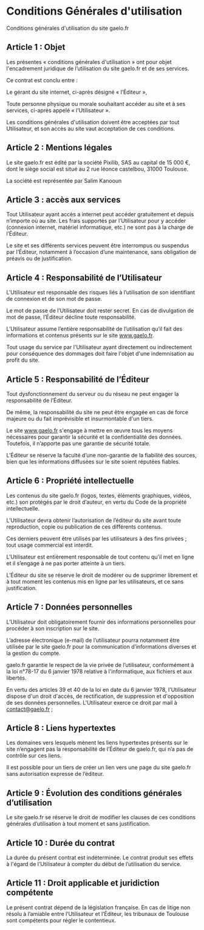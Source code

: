 # Conditions Générales d'utilisation

Conditions générales d'utilisation du site gaelo.fr


## Article 1 : Objet

Les présentes « conditions générales d'utilisation » ont pour objet l'encadrement juridique de l’utilisation du site gaelo.fr et de ses services.

Ce contrat est conclu entre :

Le gérant du site internet, ci-après désigné « l’Éditeur »,

Toute personne physique ou morale souhaitant accéder au site et à ses services, ci-après appelé « l’Utilisateur ».

Les conditions générales d'utilisation doivent être acceptées par tout Utilisateur, et son accès au site vaut acceptation de ces conditions.


## Article 2 : Mentions légales

Le site gaelo.fr est édité par la société Pixilib, SAS au capital de 15 000 €, dont le siège social est situé au 2 rue léonce castelbou, 31000 Toulouse.

La société est représentée par Salim Kanooun 


## Article 3 : accès aux services

Tout Utilisateur ayant accès a internet peut accéder gratuitement et depuis n’importe où au site. Les frais supportés par l’Utilisateur pour y accéder (connexion internet, matériel informatique, etc.) ne sont pas à la charge de l’Éditeur.

Le site et ses différents services peuvent être interrompus ou suspendus par l’Éditeur, notamment à l’occasion d’une maintenance, sans obligation de préavis ou de justification.


## Article 4 : Responsabilité de l’Utilisateur

L'Utilisateur est responsable des risques liés à l’utilisation de son identifiant de connexion et de son mot de passe. 

Le mot de passe de l’Utilisateur doit rester secret. En cas de divulgation de mot de passe, l’Éditeur décline toute responsabilité.

L’Utilisateur assume l’entière responsabilité de l’utilisation qu’il fait des informations et contenus présents sur le site www.gaelo.fr.

Tout usage du service par l'Utilisateur ayant directement ou indirectement pour conséquence des dommages doit faire l'objet d'une indemnisation au profit du site.


## Article 5 : Responsabilité de l’Éditeur

Tout dysfonctionnement du serveur ou du réseau ne peut engager la responsabilité de l’Éditeur.

De même, la responsabilité du site ne peut être engagée en cas de force majeure ou du fait imprévisible et insurmontable d'un tiers.

Le site www.gaelo.fr s'engage à mettre en œuvre tous les moyens nécessaires pour garantir la sécurité et la confidentialité des données. Toutefois, il n’apporte pas une garantie de sécurité totale.

L’Éditeur se réserve la faculté d’une non-garantie de la fiabilité des sources, bien que les informations diffusées sur le site soient réputées fiables.

## Article 6 : Propriété intellectuelle

Les contenus du site gaelo.fr (logos, textes, éléments graphiques, vidéos, etc.) son protégés par le droit d’auteur, en vertu du Code de la propriété intellectuelle.

L’Utilisateur devra obtenir l’autorisation de l’éditeur du site avant toute reproduction, copie ou publication de ces différents contenus.

Ces derniers peuvent être utilisés par les utilisateurs à des fins privées ; tout usage commercial est interdit.

L’Utilisateur est entièrement responsable de tout contenu qu’il met en ligne et il s’engage à ne pas porter atteinte à un tiers.

L’Éditeur du site se réserve le droit de modérer ou de supprimer librement et à tout moment les contenus mis en ligne par les utilisateurs, et ce sans justification.


## Article 7 : Données personnelles

L’Utilisateur doit obligatoirement fournir des informations personnelles pour procéder à son inscription sur le site. 

L’adresse électronique (e-mail) de l’utilisateur pourra notamment être utilisée par le site gaelo.fr pour la communication d’informations diverses et la gestion du compte.

gaelo.fr garantie le respect de la vie privée de l’utilisateur, conformément à la loi n°78-17 du 6 janvier 1978 relative à l'informatique, aux fichiers et aux libertés.

En vertu des articles 39 et 40 de la loi en date du 6 janvier 1978, l'Utilisateur dispose d'un droit d'accès, de rectification, de suppression et d'opposition de ses données personnelles. L'Utilisateur exerce ce droit par mail à contact@gaelo.fr ;


## Article 8 : Liens hypertextes

Les domaines vers lesquels mènent les liens hypertextes présents sur le site n’engagent pas la responsabilité de l’Éditeur de gaelo.fr, qui n’a pas de contrôle sur ces liens.

Il est possible pour un tiers de créer un lien vers une page du site gaelo.fr sans autorisation expresse de l’éditeur.


## Article 9 : Évolution des conditions générales d’utilisation

Le site gaelo.fr se réserve le droit de modifier les clauses de ces conditions générales d’utilisation à tout moment et sans justification.


## Article 10 : Durée du contrat

La durée du présent contrat est indéterminée. Le contrat produit ses effets à l'égard de l'Utilisateur à compter du début de l’utilisation du service.


## Article 11 : Droit applicable et juridiction compétente

Le présent contrat dépend de la législation française. 
En cas de litige non résolu à l’amiable entre l’Utilisateur et l’Éditeur, les tribunaux de Toulouse sont compétents pour régler le contentieux.